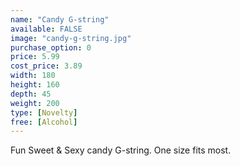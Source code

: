 ```yaml
---
name: "Candy G-string"
available: FALSE
image: "candy-g-string.jpg"
purchase_option: 0
price: 5.99
cost_price: 3.89
width: 180
height: 160
depth: 45
weight: 200
type: [Novelty]
free: [Alcohol]
---
```

Fun Sweet & Sexy candy G-string. One size fits most.
